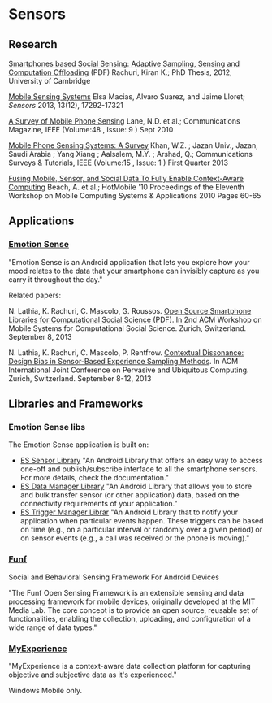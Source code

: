 # Sensors

## Research

[Smartphones based Social Sensing: Adaptive Sampling, Sensing and
Computation
Offloading](https://www.cl.cam.ac.uk/~cm542/phds/kiranrachuri.pdf)
(PDF) Rachuri, Kiran K.; PhD Thesis, 2012, University of Cambridge

[Mobile Sensing Systems](http://dx.doi.org/10.3390/s131217292) Elsa Macias, Alvaro
Suarez, and Jaime Lloret; *Sensors* 2013, 13(12), 17292-17321

[A Survey of Mobile Phone Sensing](http://dx.doi.org/10.1109/MCOM.2010.5560598) Lane,
N.D. et al.; Communications Magazine, IEEE (Volume:48 , Issue: 9 )
Sept 2010

[Mobile Phone Sensing Systems: A
Survey](http://dx.doi.org/10.1109/SURV.2012.031412.00077) Khan, W.Z. ; Jazan Univ.,
Jazan, Saudi Arabia ; Yang Xiang ; Aalsalem, M.Y. ; Arshad, Q.;
Communications Surveys & Tutorials, IEEE (Volume:15 , Issue: 1 ) First
Quarter 2013

[Fusing Mobile, Sensor, and Social Data To Fully Enable Context-Aware
Computing](http://dx.doi.org/10.1145/1734583.1734599) Beach, A. et al.; HotMobile
'10 Proceedings of the Eleventh Workshop on Mobile Computing Systems &
Applications 2010 Pages 60-65

## Applications

### [Emotion Sense](http://www.emotionsense.org/)

"Emotion Sense is an Android application that lets you explore how
your mood relates to the data that your smartphone can invisibly
capture as you carry it throughout the day."

Related papers:

N. Lathia, K. Rachuri, C. Mascolo, G. Roussos. [Open Source Smartphone
Libraries for Computational Social
Science](http://www.cl.cam.ac.uk/~nkl25/publications/papers/lathia_mcss2013.pdf)
(PDF). In 2nd ACM Workshop on Mobile Systems for Computational Social
Science. Zurich, Switzerland. September 8, 2013

N. Lathia, K. Rachuri, C. Mascolo, P. Rentfrow. [Contextual
Dissonance: Design Bias in Sensor-Based Experience Sampling
Methods](http://www.cl.cam.ac.uk/~nkl25/publications/papers/lathia_ubicomp13.pdf). In
ACM International Joint Conference on Pervasive and Ubiquitous
Computing. Zurich, Switzerland. September 8-12, 2013

## Libraries and Frameworks

### Emotion Sense libs

The Emotion Sense application is built on:

* [ES Sensor Library](https://github.com/nlathia/SensorManager) "An Android Library that offers an easy way to access one-off and publish/subscribe interface to all the smartphone sensors. For more details, check the documentation."
* [ES Data Manager Library](https://github.com/nlathia/SensorDataManager) "An Android Library that allows you to store and bulk transfer sensor (or other application) data, based on the connectivity requirements of your application."
* [ES Trigger Manager Librar](https://github.com/nlathia/TriggerManager) "An Android Library that to notify your application when particular events happen. These triggers can be based on time (e.g., on a particular interval or randomly over a given period) or on sensor events (e.g., a call was received or the phone is moving)."

### [Funf](http://www.funf.org/)

Social and Behavioral Sensing Framework For Android Devices

"The Funf Open Sensing Framework is an extensible sensing and data
processing framework for mobile devices, originally developed at the
MIT Media Lab. The core concept is to provide an open source, reusable
set of functionalities, enabling the collection, uploading, and
configuration of a wide range of data types."

### [MyExperience](http://myexperience.sourceforge.net/)

"MyExperience is a context-aware data collection platform for
capturing objective and subjective data as it's experienced."

Windows Mobile only.

